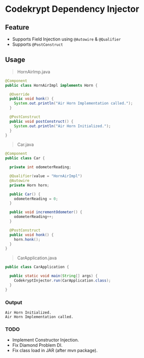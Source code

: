 # Codekrypt Dependency Injector

## Feature
- Supports Field Injection using `@Autowire` & `@Qualifier`
- Supports `@PostConstruct` 

## Usage
> HornAirImp.java
```java
@Component
public class HornAirImpl implements Horn {

  @Override
  public void honk() {
    System.out.println("Air Horn Implementation called.");
  }

  @PostConstruct
  public void postConstruct() {
    System.out.println("Air Horn Initialized.");
  }
}
```

> Car.java
```java
@Component
public class Car {

  private int odometerReading;

  @Qualifier(value = "HornAirImpl")
  @Autowire
  private Horn horn;

  public Car() {
    odometerReading = 0;
  }

  public void incrementOdometer() {
    odometerReading++;
  }

  @PostConstruct
  public void honk() {
    horn.honk();
  }
}
```

> CarApplication.java
```java
public class CarApplication {

  public static void main(String[] args) {
    CodekryptInjector.run(CarApplication.class);
  }
}
```

### Output
````text
Air Horn Initialized. 
Air Horn Implementation called.
````


### TODO
- Implement Constructor Injection.
- Fix Diamond Problem DI.
- Fix class load in JAR (after mvn package).